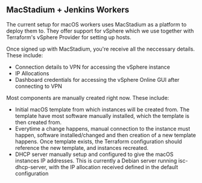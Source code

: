 ## MacStadium + Jenkins Workers

The current setup for macOS workers uses MacStadium as a platform to deploy them
to. They offer support for vSphere which we use together with Terraform's vSphere
Provider for setting up hosts.

Once signed up with MacStadium, you're receive all the neccessary details. These
include:
- Connection details to VPN for accessing the vSphere instance
- IP Allocations
- Dashboard credentials for accessing the vSphere Online GUI after connecting
to VPN

Most components are manually created right now. These include:

- Initial macOS template from which instances will be created from. The template have
most software manually installed, which the template is then created from.
- Everytime a change happens, manual connection to the instance must happen, software
installed/changed and then creation of a new template happens. Once template exists,
the Terraform configuration should reference the new template, and instances recreated.
- DHCP server manually setup and configured to give the macOS instances IP addresses.
This is currently a Debian server running isc-dhcp-server, with the IP allocation
received defined in the default configuration
